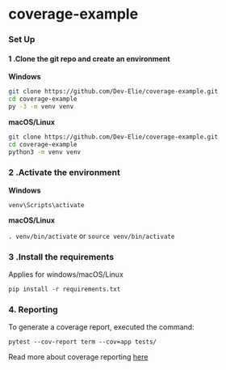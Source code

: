 # coverage-example
### Set Up
#### 1 .Clone the git repo and create an environment 
                    
**Windows**
          
```bash
git clone https://github.com/Dev-Elie/coverage-example.git
cd coverage-example
py -3 -m venv venv
```
          
**macOS/Linux**
          
```bash
git clone https://github.com/Dev-Elie/coverage-example.git
cd coverage-example
python3 -m venv venv
```

### 2 .Activate the environment
          
**Windows** 

```venv\Scripts\activate```
          
**macOS/Linux**

```. venv/bin/activate```
or
```source venv/bin/activate```

### 3 .Install the requirements

Applies for windows/macOS/Linux

```pip install -r requirements.txt```


### 4. Reporting
To generate a coverage report, executed the command:

`pytest --cov-report term --cov=app tests/`

Read more about coverage reporting [here](https://pytest-cov.readthedocs.io/en/latest/reporting.html)



